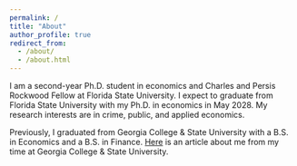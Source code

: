 ```yaml
---
permalink: /
title: "About"
author_profile: true
redirect_from: 
  - /about/
  - /about.html
---
```


<section id="about-me">
  <p>
    I am a second-year Ph.D. student in economics and Charles and Persis Rockwood Fellow at Florida State University. I expect to graduate from Florida State University with my Ph.D. in economics in May 2028.
    My research interests are in crime, public, and applied economics. 
  </p>

  <p>
    Previously, I graduated from Georgia College & State University with a B.S. in Economics and a B.S. in Finance. 
    <a href="https://frontpage.gcsu.edu/node/14695" target="_blank">Here</a> is an article about me from my time at Georgia College & State University.
  </p>
</section>



